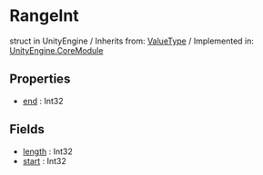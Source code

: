 # RangeInt
struct in UnityEngine
 / Inherits from: <a href="https://docs.unity3d.com/6000.1/Documentation/ScriptReference/ValueType.html">ValueType</a> / Implemented in: <a href="https://docs.unity3d.com/6000.1/Documentation/ScriptReference/UnityEngine.CoreModule.html">UnityEngine.CoreModule</a>

## Properties
- <a href="https://docs.unity3d.com/6000.1/Documentation/ScriptReference/RangeInt-end.html">end</a> : Int32

## Fields
- <a href="https://docs.unity3d.com/6000.1/Documentation/ScriptReference/RangeInt-length.html">length</a> : Int32
- <a href="https://docs.unity3d.com/6000.1/Documentation/ScriptReference/RangeInt-start.html">start</a> : Int32
